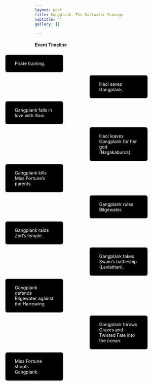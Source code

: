 ```yaml
---
layout: post
title: Gangplank, The Saltwater Scourge
subtitle: ''
gallery: []

---
```

<head>
  <h4> Event Timeline </h4>

  <meta name="viewport" content="width=device-width, initial-scale=1.0">
  <style>
    * {
      box-sizing: border-box;
    }

    body {
      color:black;
      font-family: Helvetica, sans-serif;
    }
    #para1 {
      color: white;
    } 

    /* The actual timeline (the vertical ruler) */
    .timeline {
      position: relative;
      max-width: 780px;
      margin: 0 auto;
    }

    /* The actual timeline (the vertical ruler) */
    .timeline::after {
      content: '';
      position: absolute;
      width: 6px;
      background-color: black;
      top: 0;
      bottom: 0;
      left: 50%;
      margin-left: -3px;
    }

    /* Container around content */
    .container {
      padding: 5px 40px;
      position: relative;
      background-color: inherit;
      width: 65%;
    }

    /* The circles on the timeline */
    .container::after {
      content: '';
      position: absolute;
      width: 25px;
      height: 25px;
      right: -17px;
      background-color: white;
      border: 4px solid #FF9F55;
      top: 15px;
      border-radius: 50%;
      z-index: 1;
    }

    /* Place the container to the left */
    .left {
      left: -33%;
    }

    /* Place the container to the right */
    .right {
      left: 33%;
    }

    /* Add arrows to the left container (pointing right) */
    .left::before {
      content: " ";
      height: 0;
      position: absolute;
      top: 22px;
      width: 0;
      z-index: 1;
      right: 30px;
      border: medium solid black;
      border-width: 10px 0 10px 10px;
      border-color: transparent transparent transparent black;
    }

    /* Add arrows to the right container (pointing left) */
    .right::before {
      content: " ";
      height: 0;
      position: absolute;
      top: 22px;
      width: 0;
      z-index: 1;
      left: 30px;
      border: medium solid black;
      border-width: 10px 10px 10px 0;
      border-color: transparent black transparent transparent;
    }

    /* Fix the circle for containers on the right side */
    .right::after {
      left: -16px;
    }

    /* The actual content */
    .content {
      padding: 5px 30px;
      background-color:black;
      position: relative;
      border-radius: 6px;
    }

    /* Media queries - Responsive timeline on screens less than 600px wide */
    @media screen and (max-width: 600px) {
      /* Place the timelime to the left */
      .timeline::after {
        left: 31px;
      }

      /* Full-width containers */
      .container {
        width: 100%;
        padding-left: 70px;
        padding-right: 25px;
      }

      /* Make sure that all arrows are pointing leftwards */
      .container::before {
        left: 60px;
        border: medium solid white;
        border-width: 10px 10px 10px 0;
        border-color: transparent white transparent transparent;
      }

      /* Make sure all circles are at the same spot */
      .left::after, .right::after {
        left: 15px;
      }

      /* Make all right containers behave like the left ones */
      .right {
        left: 0%;
      }
    }
  </style>
</head>

<body>
  <div id="para1" class="timeline">
    <div class="container left">
    <div class="content">
        <p >Pirate training.</p>
     </div>
    </div>
    <div class="container right">
      <div class="content">
        <p>Illaoi saves Gangplank.</p>
      </div>
    </div>
    <div class="container left">
      <div class="content">
        <p>Gangplank falls in love with Illaoi.</p>
      </div>
    </div>
    <div class="container right">
      <div class="content">
        <p>Illaoi leaves Gangplank for her god (Nagakaburos).</p>
      </div>
    </div>
    <div class="container left">
      <div class="content">
        <p>Gangplank kills Miss Fortune’s parents.</p>
      </div>
    </div>
    <div class="container right">
      <div class="content">
        <p>Gangplank rules Bilgewater.</p>
      </div>
    </div>
    <div class="container left">
      <div class="content">
        <p>Gangplank raids Zed’s temple.</p>
      </div>
    </div>
    <div class="container right">
      <div class="content">
        <p>Gangplank takes Swain’s battleship (Leviathan).</p>
      </div>
    </div>
    <div class="container left">
      <div class="content">
        <p>Gangplank defends Bilgewater against the Harrowing.</p>
      </div>
    </div>
    <div class="container right">
      <div class="content">
        <p>Gangplank throws Graves and Twisted Fate into the ocean.</p>
      </div>
    </div>
    <div class="container left">
      <div class="content">
        <p>Miss Fortune shoots Gangplank.</p>
      </div>
    </div>
  </div>
</body>